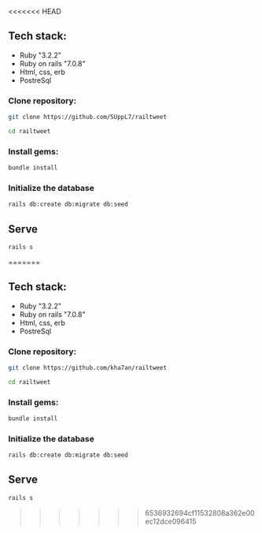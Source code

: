 <<<<<<< HEAD

  ## Tech stack:

- Ruby "3.2.2"
- Ruby on rails "7.0.8"
- Html, css, erb
- PostreSql

### Clone repository:
```bash
git clone https://github.com/SUppL7/railtweet
```

```bash
cd railtweet
```

### Install gems:
```bash
bundle install
```

### Initialize the database

```bash
rails db:create db:migrate db:seed
```

## Serve

```bash
rails s
```
=======

  ## Tech stack:

- Ruby "3.2.2"
- Ruby on rails "7.0.8"
- Html, css, erb
- PostreSql

### Clone repository:
```bash
git clone https://github.com/kha7an/railtweet
```

```bash
cd railtweet
```

### Install gems:
```bash
bundle install
```

### Initialize the database

```bash
rails db:create db:migrate db:seed
```

## Serve

```bash
rails s
```
>>>>>>> 6536932694cf11532808a362e00ec12dce096415
